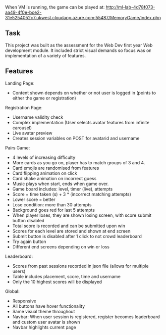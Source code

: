 When VM is running, the game can be played at:
http://ml-lab-4d78f073-aa49-4f0e-bce2-31e5254052c7.ukwest.cloudapp.azure.com:55487/MemoryGame/index.php

## Task

This project was built as the assessment for the Web Dev first year Web development module. It included strict visual demands so focus was on implementation of a variety of features.

## Features

Landing Page:
- Content shown depends on whether or not user is logged in (points to either the game or registration)

Registration Page:
- Username validity check
- Complex implementation (User selects avatar features from infinite carousel)
- Live avatar preview
- Creates session variables on POST for avatarid and username

Pairs Game:
- 4 levels of increasing difficulty
- More cards as you go on, player has to match groups of 3 and 4.
- Card emojis are randomised from features
- Card flipping animation on click
- Card shake animation on incorrect guess
- Music plays when start, ends when game over.
- Game board includes: level, timer (live), attempts
- Score = time taken (s) + 3 * (incorrect matching attempts)
- Lower score = better
- Lose condition: more than 30 attempts
- Background goes red for last 5 attempts 
- When player loses, they are shown losing screen, with score submit button disabled
- Total score is recorded and can be submitted upon win
- Scores for each level are stored and shown at end screen
- Submit button is disabled after 1 click to not crowd leaderboard
- Try again button
- Different end screens depending on win or loss

Leaderboard:
- Scores from past sessions recorded in json file (allows for multiple users)
- Table includes placement, score, time and username
- Only the 10 highest scores will be displayed

Global:
- Responsive
- All buttons have hover functionality
- Same visual theme throughout
- Navbar: When user session is registered, register becomes leaderboard and custom user avatar is shown
- Navbar highlights current page
